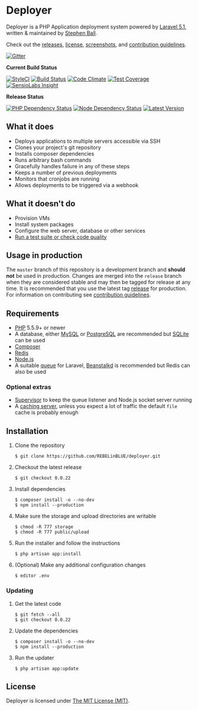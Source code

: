 # Deployer

Deployer is a PHP Application deployment system powered by [Laravel 5.1](http://laravel.com), written & maintained by [Stephen Ball](https://github.com/REBELinBLUE).

Check out the [releases](https://github.com/REBELinBLUE/deployer/releases), [license](LICENSE.md), [screenshots](SCREENSHOTS.md), and [contribution guidelines](CONTRIBUTING.md).

[![Gitter](https://img.shields.io/gitter/room/REBELinBLUE/deployer.svg)](https://gitter.im/REBELinBLUE/deployer?utm_source=badge&utm_medium=badge&utm_campaign=pr-badge)

**Current Build Status**

[![StyleCI](https://styleci.io/repos/33559148/shield?style=flat)](https://styleci.io/repos/33559148)
[![Build Status](http://ci.rebelinblue.com/build-status/image/3?branch=master)](http://ci.rebelinblue.com/build-status/view/3?branch=master)
[![Code Climate](https://codeclimate.com/github/REBELinBLUE/deployer/badges/gpa.svg)](https://codeclimate.com/github/REBELinBLUE/deployer)
[![Test Coverage](https://codeclimate.com/github/REBELinBLUE/deployer/badges/coverage.svg)](https://codeclimate.com/github/REBELinBLUE/deployer)
[![SensioLabs Insight](https://img.shields.io/sensiolabs/i/686dd98b-c0e5-465b-8f14-29b1cab47f3b.svg)](https://insight.sensiolabs.com/projects/686dd98b-c0e5-465b-8f14-29b1cab47f3b)

**Release Status**

[![PHP Dependency Status](https://www.versioneye.com/user/projects/5531329410e7141211000f29/badge.svg)](https://www.versioneye.com/user/projects/5531329410e7141211000f29)
[![Node Dependency Status](https://www.versioneye.com/user/projects/5531329610e714f9e500109c/badge.svg)](https://www.versioneye.com/user/projects/5531329610e714f9e500109c)
[![Latest Version](https://img.shields.io/github/release/REBELinBLUE/deployer.svg)](https://github.com/REBELinBLUE/deployer/releases)

## What it does

* Deploys applications to multiple servers accessible via SSH
* Clones your project's git repository
* Installs composer dependencies
* Runs arbitrary bash commands
* Gracefully handles failure in any of these steps
* Keeps a number of previous deployments
* Monitors that cronjobs are running
* Allows deployments to be triggered via a webhook

## What it doesn't do

* Provision VMs
* Install system packages
* Configure the web server, database or other services
* [Run a test suite or check code quality](http://phptesting.org)

## Usage in production

The `master` branch of this repository is a development branch and **should not** be used in production. Changes are merged into the `release` branch when they are considered stable and may then be tagged for release at any time. It is recommended that you use the latest tag [release](https://github.com/REBELinBLUE/deployer/releases) for production. For information on contributing see [contribution guidelines](CONTRIBUTING.md).

## Requirements

- [PHP](http://www.php.net) 5.5.9+ or newer
- A database, either [MySQL](https://www.mysql.com) or [PostgreSQL](http://www.postgresql.org) are recommended but [SQLite](https://www.sqlite.org) can be used
- [Composer](https://getcomposer.org)
- [Redis](http://redis.io)
- [Node.js](https://nodejs.org/)
- A suitable [queue](http://laravel.com/docs/5.1/queues) for Laravel, [Beanstalkd](http://kr.github.io/beanstalkd/) is recommended but Redis can also be used

### Optional extras

- [Supervisor](http://supervisord.org) to keep the queue listener and Node.js socket server running
- A [caching server](http://laravel.com/docs/5.1/cache), unless you expect a lot of traffic the default `file` cache is probably enough

## Installation

1. Clone the repository

    ```shell
    $ git clone https://github.com/REBELinBLUE/deployer.git
    ```

2. Checkout the latest release

    ```shell
    $ git checkout 0.0.22
    ```

3. Install dependencies

    ```shell
    $ composer install -o --no-dev
    $ npm install --production
    ```

4. Make sure the storage and upload directories are writable

    ```shell
    $ chmod -R 777 storage
    $ chmod -R 777 public/upload
    ```

5. Run the installer and follow the instructions

    ```shell
    $ php artisan app:install
    ```

6. (Optional) Make any additional configuration changes

    ```shell
    $ editor .env
    ```

### Updating

1. Get the latest code

    ```shell
    $ git fetch --all
    $ git checkout 0.0.22
     ```

2. Update the dependencies

    ```shell
    $ composer install -o --no-dev
    $ npm install --production
    ```

3. Run the updater

    ```shell
    $ php artisan app:update
    ```

## License

Deployer is licensed under [The MIT License (MIT)](LICENSE.md).
